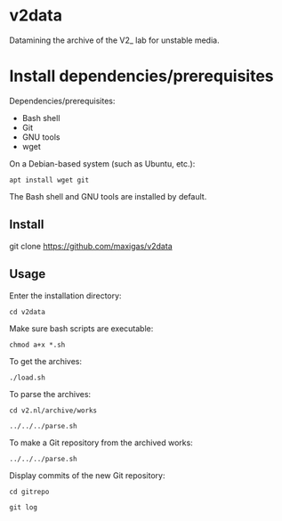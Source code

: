 # v2data

Datamining the archive of the V2_ lab for unstable media.

# Install dependencies/prerequisites

Dependencies/prerequisites:

- Bash shell
- Git
- GNU tools
- wget

On a Debian-based system (such as Ubuntu, etc.):

`apt install wget git`

The Bash shell and GNU tools are installed by default.

## Install 

git clone https://github.com/maxigas/v2data

## Usage

Enter the installation directory:

`cd v2data`

Make sure bash scripts are executable:

`chmod a+x *.sh`

To get the archives:

`./load.sh`

To parse the archives:

`cd v2.nl/archive/works`

`../../../parse.sh`

To make a Git repository from the archived works:

`../../../parse.sh`

Display commits of the new Git repository:

`cd gitrepo`

`git log`






